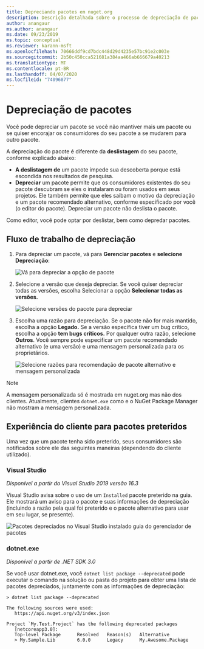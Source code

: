 ```yaml
---
title: Depreciando pacotes em nuget.org
description: Descrição detalhada sobre o processo de depreciação de pacotes e como os clientes mostram essas informações
author: anangaur
ms.author: anangaur
ms.date: 09/23/2019
ms.topic: conceptual
ms.reviewer: karann-msft
ms.openlocfilehash: 70666ddf9cd7bdc448d29d4235e57bc91e2c003e
ms.sourcegitcommit: 2b50c450cca521681a384aa466ab666679a40213
ms.translationtype: MT
ms.contentlocale: pt-BR
ms.lasthandoff: 04/07/2020
ms.locfileid: "74096877"
---
```

# <a name="deprecating-packages"></a>Depreciação de pacotes

Você pode depreciar um pacote se você não mantiver mais um pacote ou se quiser encorajar os consumidores do seu pacote a se mudarem para outro pacote. 

A depreciação do pacote é diferente da **deslistagem** do seu pacote, conforme explicado abaixo:
* **A deslistagem de** um pacote impede sua descoberta porque está escondida nos resultados de pesquisa. 
* **Depreciar** um pacote permite que os consumidores existentes do seu pacote descubram se eles o instalaram ou foram usados em seus projetos. Ele também permite que eles saibam o motivo da depreciação e um pacote recomendado alternativo, conforme especificado por você (o editor do pacote). Depreciar um pacote não deslista o pacote. 

Como editor, você pode optar por deslistar, bem como depredar pacotes.

## <a name="deprecation-workflow"></a>Fluxo de trabalho de depreciação
1. Para depreciar um pacote, vá para **Gerenciar pacotes** e **selecione Depreciação**:

    ![Vá para depreciar a opção de pacote](media/deprecation-select-option.png)

2. Selecione a versão que deseja depreciar. Se você quiser depreciar todas as versões, escolha Selecionar a opção **Selecionar todas as versões.**

    ![Selecione versões do pacote para depreciar](media/deprecation-select-version.png)

3. Escolha uma razão para depreciação. Se o pacote não for mais mantido, escolha a opção **Legado.** Se a versão específica tiver um bug crítico, escolha a opção **tem bugs críticos.** Por qualquer outra razão, selecione **Outros**. Você sempre pode especificar um pacote recomendado alternativo (e uma versão) e uma mensagem personalizada para os proprietários. 

    ![Selecione razões para recomendação de pacote alternativo e mensagem personalizada](media/deprecation-save.png)

> [!Note]
> A mensagem personalizada só é mostrada em nuget.org mas não dos clientes. Atualmente, clientes `dotnet.exe` como e o NuGet Package Manager não mostram a mensagem personalizada.

## <a name="client-experience-for-deprecated-packages"></a>Experiência do cliente para pacotes preteridos
Uma vez que um pacote tenha sido preterido, seus consumidores são notificados sobre ele das seguintes maneiras (dependendo do cliente utilizado).

### <a name="visual-studio"></a>Visual Studio 
*Disponível a partir do Visual Studio 2019 versão 16.3*

Visual Studio avisa sobre o uso de um `Installed` pacote preterido na guia. Ele mostrará um aviso para o pacote e suas informações de depreciação (incluindo a razão pela qual foi preterido e o pacote alternativo para usar em seu lugar, se presente).

   ![Pacotes depreciados no Visual Studio instalado guia do gerenciador de pacotes](media/deprecation-vs.png)

### <a name="dotnetexe"></a>dotnet.exe
*Disponível a partir de .NET SDK 3.0*

Se você usar dotnet.exe, você `dotnet list package --deprecated` pode executar o comando na solução ou pasta do projeto para obter uma lista de pacotes depreciados, juntamente com as informações de depreciação:

```
> dotnet list package --deprecated

The following sources were used:
   https://api.nuget.org/v3/index.json

Project `My.Test.Project` has the following deprecated packages
   [netcoreapp3.0]:
   Top-level Package      Resolved   Reason(s)   Alternative
   > My.Sample.Lib        6.0.0      Legacy      My.Awesome.Package

```
